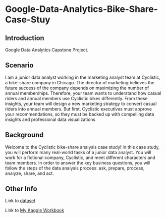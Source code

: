 # Google-Data-Analytics-Bike-Share-Case-Stuy
## Introduction 
Google Data Analytics Capstone Project.

## Scenario
I am a junior data analyst working in the marketing analyst team at Cyclistic, a bike-share company in Chicago. The director of marketing believes the future success of the company depends on maximizing the number of annual memberships. Therefore, your team wants to understand how casual riders and annual members use Cyclistic bikes differently. From these insights, your team will design a new marketing strategy to convert casual riders into annual members. But first, Cyclistic executives must approve your recommendations, so they must be backed up with compelling data insights and professional data visualizations.

## Background

Welcome to the Cyclistic bike-share analysis case study! In this case study, you will perform many real-world tasks of a junior data
analyst. You will work for a fictional company, Cyclistic, and meet different characters and team members. In order to answer the
key business questions, you will follow the steps of the data analysis process: ask, prepare, process, analyze, share, and act.

## Other Info

Link to [dataset](https://divvy-tripdata.s3.amazonaws.com/index.html)

Link to [My Kaggle Workbook](https://www.kaggle.com/code/dazhonhunt/google-data-analytics-bike-share-case-study)
